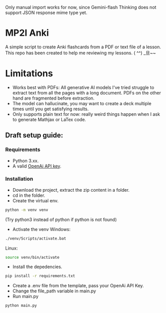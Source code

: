 Only manual import works for now, since Gemini-flash Thinking does not support JSON response mime type yet.

# MP2I Anki

A simple script to create Anki flashcards from a PDF or text file of a lesson.  
This repo has been created to help me reviewing my lessons. ( ^^) \_旦~~

# Limitations

- Works best with PDFs: All generative AI models I've tried struggle to extract text from all the pages with a long document. PDFs on the other hand are fragmented before extraction.
- The model can hallucinate, you may want to create a deck multiple times until you get satisfying results.
- Only supports plain text for now: really weird things happen when I ask to generate Mathjax or LaTex code.

## Draft setup guide:

### Requirements

- Python 3.xx.
- A valid [OpenAi API key](https://platform.openai.com/api-keys).

### Installation

- Download the project, extract the zip content in a folder.
- cd in the folder.
- Create the virtual env.

```bash
python -m venv venv
```

(Try python3 instead of python if python is not found)

- Activate the venv
  Windows:

```bash
./venv/Scripts/activate.bat
```

Linux:

```bash
source venv/bin/activate
```

- Install the depedencies.

```bash
pip install -r requirements.txt
```

- Create a .env file from the template, pass your OpenAi API Key.
- Change the file_path variable in main.py
- Run main.py

```bash
python main.py
```
